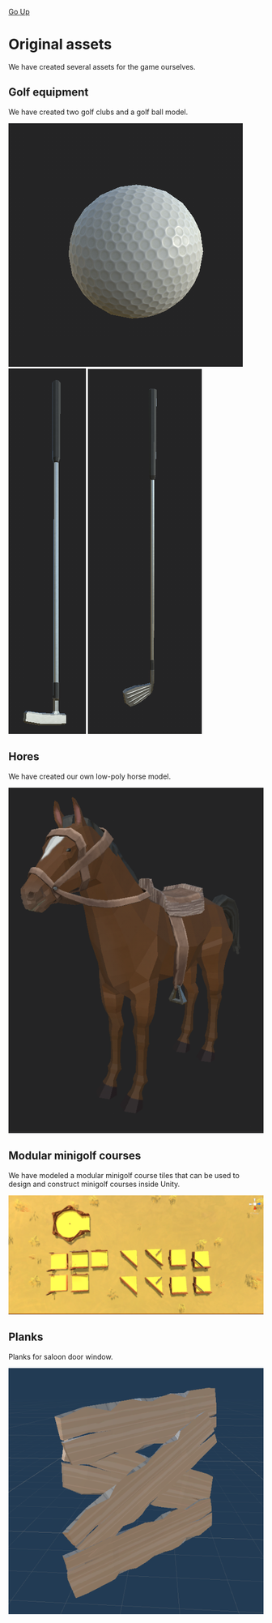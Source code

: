 [Go Up](assets.md)

# Original assets
We have created several assets for the game ourselves.

## Golf equipment
We have created two golf clubs and a golf ball model.

![help](./img/golf_ball.png)  
![help](./img/putter.png) ![help](./img/5iron.png)

## Hores
We have created our own low-poly horse model.

![help](./img/horse.png)

## Modular minigolf courses
We have modeled a modular minigolf course tiles that can be used to design and construct minigolf courses inside Unity.

![help](./img/minigolf_tiles.png)

## Planks
Planks for saloon door window.

![help](./img/planks.png)